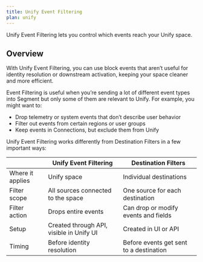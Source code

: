 ```yaml
---
title: Unify Event Filtering
plan: unify
---
```


Unify Event Filtering lets you control which events reach your Unify space. 

## Overview

With Unify Event Filtering, you can use block events that aren’t useful for identity resolution or downstream activation, keeping your space cleaner and more efficient.

Event Filtering is useful when you’re sending a lot of different event types into Segment but only some of them are relevant to Unify. For example, you might want to:

- Drop telemetry or system events that don’t describe user behavior
- Filter out events from certain regions or user groups
- Keep events in Connections, but exclude them from Unify

Unify Event Filtering works differently from Destination Filters in a few important ways:

|                  | Unify Event Filtering                    | Destination Filters                     |
| ---------------- | ---------------------------------------- | --------------------------------------- |
| Where it applies | Unify space                              | Individual destinations                 |
| Filter scope     | All sources connected to the space       | One source for each destination         |
| Filter action    | Drops entire events                      | Can drop or modify events and fields    |
| Setup            | Created through API, visible in Unify UI | Created in UI or API                    |
| Timing           | Before identity resolution               | Before events get sent to a destination |
